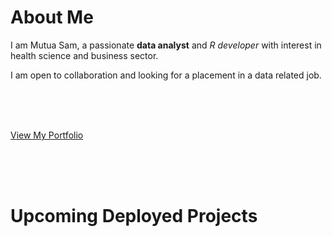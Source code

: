 # About Me

I am Mutua Sam, a passionate **data analyst** and *R developer* with interest in health science and business sector.

I am open to collaboration and looking for a placement in a data related job.

<br><br><br>

[View My Portfolio](<https://smutuakilai.netlify.app/>)


<br><br><br>

# Upcoming Deployed Projects


<!---
sam-mutua/sam-mutua is a ✨ special ✨ repository because its `README.md` (this file) appears on your GitHub profile.
You can click the Preview link to take a look at your changes.
--->
